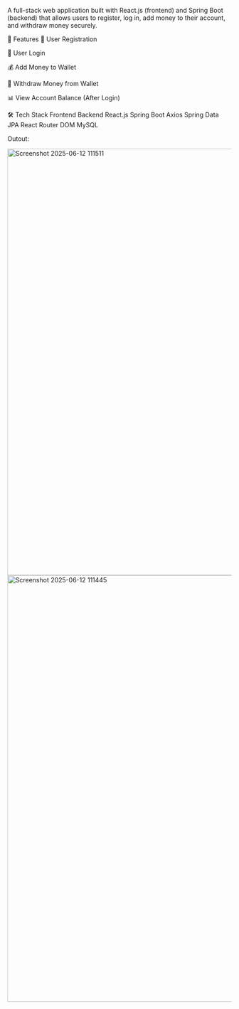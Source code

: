 
A full-stack web application built with React.js (frontend) and Spring Boot (backend) that allows users to register, log in, add money to their account, and withdraw money securely.

🚀 Features
🔐 User Registration

🔑 User Login

💰 Add Money to Wallet

💸 Withdraw Money from Wallet

📊 View Account Balance (After Login)


🛠️ Tech Stack
Frontend	Backend
React.js	Spring Boot
Axios	Spring Data JPA
React Router DOM	MySQL

Outout:

<img width="960" alt="Screenshot 2025-06-12 111511" src="https://github.com/user-attachments/assets/11f72ff6-ffbc-47d2-9daa-7d3ed531ab3f" />
<img width="960" alt="Screenshot 2025-06-12 111445" src="https://github.com/user-attachments/assets/fc60a092-08e7-4db5-8638-0cdfad19e38d" />


 

